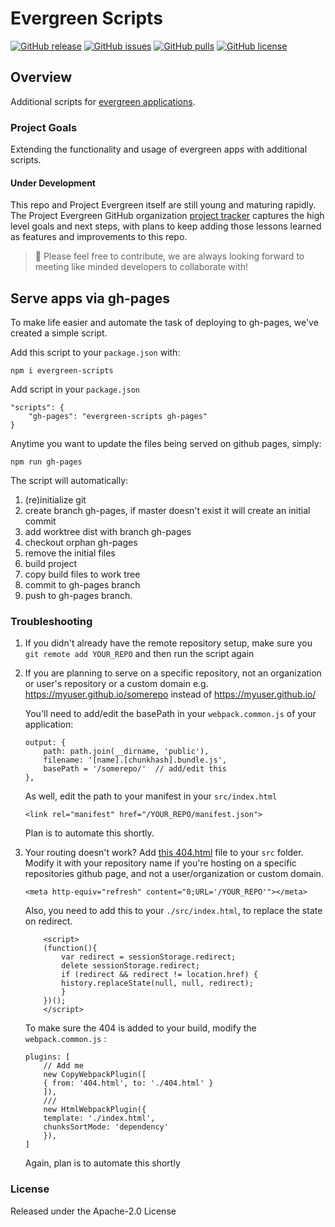 # Evergreen Scripts

[![GitHub release](https://img.shields.io/github/tag/hutchgrant/evergreen-scripts.svg)](https://github.com/hutchgrant/evergreen-scripts/tags)
[![GitHub issues](https://img.shields.io/github/issues-raw/hutchgrant/evergreen-scripts.svg)](https://github.com/hutchgrant/evergreen-scripts/issues)
[![GitHub pulls](https://img.shields.io/github/issues-pr-raw/hutchgrant/evergreen-scripts.svg)](https://github.com/hutchgrant/evergreen-scripts/pulls)
[![GitHub license](https://img.shields.io/badge/license-apache-blue.svg)](https://raw.githubusercontent.com/hutchgrant/evergreen-scripts/master/LICENSE)

## Overview
Additional scripts for [evergreen applications](https://github.com/ProjectEvergreen/create-evergreen-app).

### Project Goals
Extending the functionality and usage of evergreen apps with additional scripts.

#### Under Development
This repo and Project Evergreen itself are still young and maturing rapidly.  The Project Evergreen GitHub organization [project tracker](https://github.com/ProjectEvergreen/project-evergreen/projects) captures the high level goals and next steps, with plans to keep adding those lessons learned as features and improvements to this repo.

> 🙏 Please feel free to contribute, we are always looking forward to meeting like minded developers to collaborate with!

## Serve apps via gh-pages

To make life easier and automate the task of deploying to gh-pages, we've created a simple script.

Add this script to your `package.json` with:

```
npm i evergreen-scripts
```

Add script in your `package.json`
```
"scripts": {
    "gh-pages": "evergreen-scripts gh-pages"
}
```

Anytime you want to update the files being served on github pages, simply:

```
npm run gh-pages
```

The script will automatically:

1) (re)initialize git
2) create branch gh-pages, if master doesn't exist it will create an initial commit
3) add worktree dist with branch gh-pages
4) checkout orphan gh-pages
5) remove the initial files
6) build project
7) copy build files to work tree
8) commit to gh-pages branch
9) push to gh-pages branch.

### Troubleshooting

1) If you didn't already have the remote repository setup, make sure you `git remote add YOUR_REPO` and then run the script again
2) If you are planning to serve on a specific repository, not an organization or user's repository or a custom domain e.g. https://myuser.github.io/somerepo instead of https://myuser.github.io/ 

    You'll need to add/edit the basePath in your `webpack.common.js` of your application:

    ```
    output: {
        path: path.join(__dirname, 'public'),
        filename: '[name].[chunkhash].bundle.js',
        basePath = '/somerepo/'  // add/edit this
    },
    ```

    As well, edit the path to your manifest in your `src/index.html`
    ```
    <link rel="manifest" href="/YOUR_REPO/manifest.json">
    ```

    Plan is to automate this shortly.

3) Your routing doesn't work? Add [this 404.html](https://raw.githubusercontent.com/hutchgrant/evergreen-scripts/master/templates/404.html) file to your `src` folder. Modify it with your repository name if you're hosting on a specific repositories github page, and not a user/organization or custom domain.

    ```
    <meta http-equiv="refresh" content="0;URL='/YOUR_REPO'"></meta>
    ```

    Also, you need to add this to your `./src/index.html`, to replace the state on redirect.

    ```
        <script>
        (function(){
            var redirect = sessionStorage.redirect;
            delete sessionStorage.redirect;
            if (redirect && redirect != location.href) {
            history.replaceState(null, null, redirect);
            }
        })();
        </script>
    ```

    To make sure the 404 is added to your build, modify the `webpack.common.js` :

    ```
    plugins: [
        // Add me
        new CopyWebpackPlugin([
        { from: '404.html', to: './404.html' }
        ]),
        /// 
        new HtmlWebpackPlugin({
        template: './index.html',
        chunksSortMode: 'dependency'
        }),
    ]
    ```

    Again, plan is to automate this shortly

### License

Released under the Apache-2.0 License